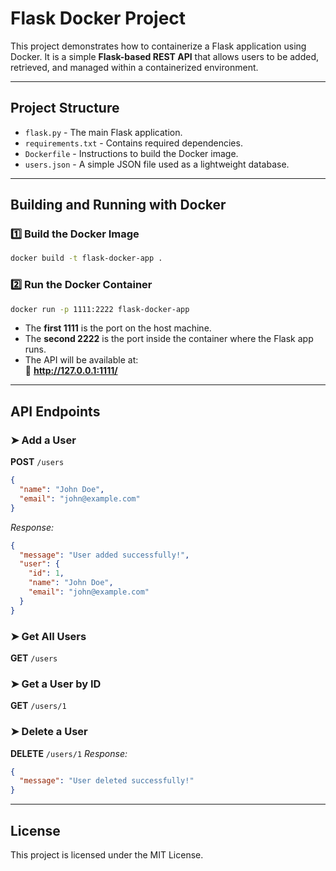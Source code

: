# Flask Docker Project

This project demonstrates how to containerize a Flask application using Docker. It is a simple **Flask-based REST API** that allows users to be added, retrieved, and managed within a containerized environment.

---
## Project Structure
- `flask.py` - The main Flask application.
- `requirements.txt` - Contains required dependencies.
- `Dockerfile` - Instructions to build the Docker image.
- `users.json` - A simple JSON file used as a lightweight database.

---
## Building and Running with Docker

### 1️⃣ **Build the Docker Image**
```sh
docker build -t flask-docker-app .
```

### 2️⃣ **Run the Docker Container**
```sh
docker run -p 1111:2222 flask-docker-app
```
- The **first 1111** is the port on the host machine.
- The **second 2222** is the port inside the container where the Flask app runs.
- The API will be available at:  
  📌 **http://127.0.0.1:1111/**

---
## API Endpoints

### ➤ **Add a User**
**POST** `/users`
```json
{
  "name": "John Doe",
  "email": "john@example.com"
}
```
_Response:_
```json
{
  "message": "User added successfully!",
  "user": {
    "id": 1,
    "name": "John Doe",
    "email": "john@example.com"
  }
}
```

### ➤ **Get All Users**
**GET** `/users`

### ➤ **Get a User by ID**
**GET** `/users/1`

### ➤ **Delete a User**
**DELETE** `/users/1`
_Response:_
```json
{
  "message": "User deleted successfully!"
}
```
---
## License
This project is licensed under the MIT License.

